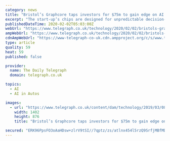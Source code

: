 ```yaml
---
category: news
title: "Bristol’s Graphcore taps investors for $75m to gain edge on AI chips"
excerpt: "The start-up’s chips are designed for unpredictable decision-making tasks, such as providing the brains of a driverless car Credit: Graphcore A Bristol start-up building artificial intelligence ..."
publishedDateTime: 2020-02-02T05:03:00Z
webUrl: "https://www.telegraph.co.uk/technology/2020/02/02/bristols-graphcore-taps-investors-75m-gain-edge-ai-chips/"
ampWebUrl: "https://www.telegraph.co.uk/technology/2020/02/02/bristols-graphcore-taps-investors-75m-gain-edge-ai-chips/amp/"
cdnAmpWebUrl: "https://www-telegraph-co-uk.cdn.ampproject.org/c/s/www.telegraph.co.uk/technology/2020/02/02/bristols-graphcore-taps-investors-75m-gain-edge-ai-chips/amp/"
type: article
quality: 59
heat: 59
published: false

provider:
  name: The Daily Telegraph
  domain: telegraph.co.uk

topics:
  - AI
  - AI in Autos

images:
  - url: "https://www.telegraph.co.uk/content/dam/technology/2019/03/08/graphcore-1_trans_NvBQzQNjv4BqnY32puTRmJBD0IQz1kt_ZVqZFC3fB4GuhEoILEGfoek.png"
    width: 1402
    height: 876
    title: "Bristol’s Graphcore taps investors for $75m to gain edge on AI chips"

secured: "ERK96PpsFO3oAaHDsw+zlrV9tSI//7qptz/zs/atlnx454l5rzQ9SrfjMBfMDReqV17/zBu5LTr/I5+xhPHOlBBejydT/rIWXhboN5a4l+96js410rMc0Xc8sckkIBXMGb8BvIUOWGCFRq2bOYdlV387wPVaijJZuGUfgaGd31uUQZTG0FJ28hDSEe9Jbm5hmYXIQW6jclAmLgFrlL6lApM7b/VEFJnKDum7bEVvMWSHMMckQlHwdbayWhzpx67VnF00cUm67eSgK/X4e9YQhafSXlRRgqo8Ii81GNd7+SMR4Tqrd3VxyBKXwBm1zgUr;1m8wQqI5gd4nXh38AQtDvQ=="
---
```


